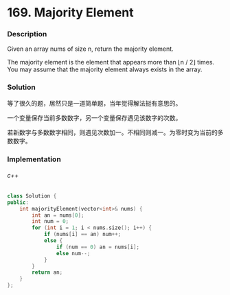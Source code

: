 # 169. Majority Element

### Description

Given an array nums of size n, return the majority element.

The majority element is the element that appears more than ⌊n / 2⌋ times. You may assume that the majority element always exists in the array.

### Solution

等了很久的题，居然只是一道简单题，当年觉得解法挺有意思的。

一个变量保存当前多数数字，另一个变量保存遇见该数字的次数。

若新数字与多数数字相同，则遇见次数加一。不相同则减一。为零时变为当前的多数数字。

### Implementation

###### c++

```c++
class Solution {
public:
    int majorityElement(vector<int>& nums) {
        int an = nums[0];
        int num = 0;
        for (int i = 1; i < nums.size(); i++) {
            if (nums[i] == an) num++;
            else {
                if (num == 0) an = nums[i];
                else num--;
            }
        }
        return an;
    }
};
```
